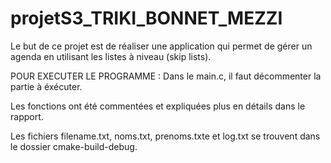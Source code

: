 # projetS3_TRIKI_BONNET_MEZZI

Le but de ce projet est de réaliser une application qui permet de gérer un agenda en utilisant les listes à niveau (skip lists).

POUR EXECUTER LE PROGRAMME :
Dans le main.c, il faut décommenter la partie à éxécuter.

Les fonctions ont été commentées et expliquées plus en détails dans le rapport.

Les fichiers filename.txt, noms.txt, prenoms.txte et log.txt se trouvent dans le dossier cmake-build-debug.
